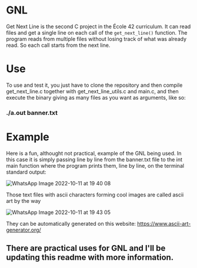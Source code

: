 # GNL
Get Next Line is the second C project in the École 42 curriculum. It can read files and get a single line on each call of the ``get_next_line()`` function. The program reads from multiple files without losing track of what was already read. So each call starts from the next line.

# Use
To use and test it, you just have to clone the repository and then compile get_next_line.c together with get_next_line_utils.c and main.c,
and then execute the binary giving as many files as you want as arguments, like so: 
### ./a.out banner.txt

# Example
Here is a fun, althought not practical, example of the GNL being used. In this case it is simply passing line by line from the banner.txt file
to the int main function where the program prints them, line by line, on the terminal standard output:

![WhatsApp Image 2022-10-11 at 19 40 08](https://user-images.githubusercontent.com/92558763/195225628-7b664682-20e8-4a04-811c-d55c62655a4e.jpeg)

Those text files with ascii characters forming cool images are called ascii art by the way

![WhatsApp Image 2022-10-11 at 19 43 05](https://user-images.githubusercontent.com/92558763/195225739-da990003-290a-4588-b304-23ed2a11b11b.jpeg)

They can be automatically generated on this website: https://www.ascii-art-generator.org/

## There are practical uses for GNL and I'll be updating this readme with more information.

